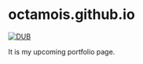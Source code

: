 # octamois.github.io
[![DUB](https://img.shields.io/dub/l/vibe-d.svg?style=plastic)]()

It is my upcoming portfolio page.

